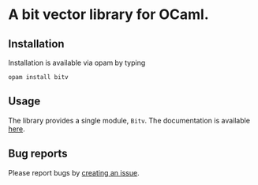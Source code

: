 # A bit vector library for OCaml.

## Installation

Installation is available via opam by typing

```
opam install bitv
```

## Usage

The library provides a single module, `Bitv`.  The documentation is
available [here](https://backtracking.github.io/bitv).

## Bug reports

Please report bugs by
[creating an issue](https://github.com/backtracking/bitv/issues/new).
